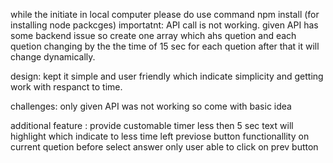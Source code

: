 while the initiate in local computer please do use command npm install (for installing node packcges)
importatnt:
API call is not working. given API has some backend issue so create one array which ahs quetion and each quetion changing by the the time of 15 sec for each quetion after that it will change dynamically.

design:
kept it simple and user friendly which indicate simplicity and getting work with respanct to time.

challenges:
only given API was not working so come with basic idea 

additional feature :
provide customable timer 
less then 5 sec text will highlight which indicate to less time left 
previose button functionallity on current quetion before select answer only user able to click on prev button 
